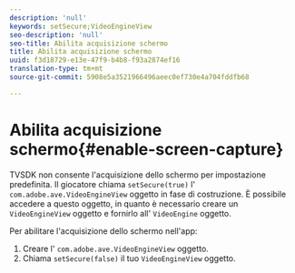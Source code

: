 ```yaml
---
description: 'null'
keywords: setSecure;VideoEngineView
seo-description: 'null'
seo-title: Abilita acquisizione schermo
title: Abilita acquisizione schermo
uuid: f3d18729-e13e-47f9-b4b8-f93a2874ef16
translation-type: tm+mt
source-git-commit: 5908e5a3521966496aeec0ef730e4a704fddfb68

---
```



# Abilita acquisizione schermo{#enable-screen-capture}

TVSDK non consente l&#39;acquisizione dello schermo per impostazione predefinita. Il giocatore chiama `setSecure(true)` l&#39; `com.adobe.ave.VideoEngineView` oggetto in fase di costruzione. È possibile accedere a questo oggetto, in quanto è necessario creare un `VideoEngineView` oggetto e fornirlo all&#39; `VideoEngine` oggetto.

Per abilitare l&#39;acquisizione dello schermo nell&#39;app:

1. Creare l&#39; `com.adobe.ave.VideoEngineView` oggetto.
1. Chiama `setSecure(false)` il tuo `VideoEngineView` oggetto.
